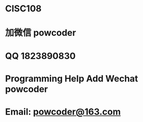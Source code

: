 # CISC108
# 加微信 powcoder

# QQ 1823890830

# Programming Help Add Wechat powcoder

# Email: powcoder@163.com

